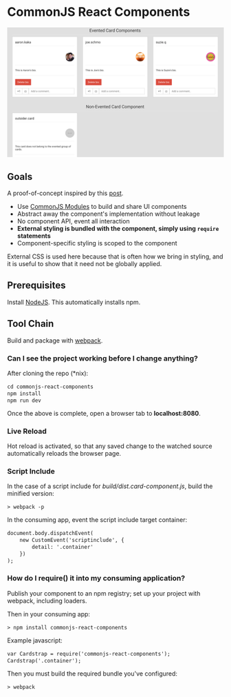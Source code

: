 # CommonJS React Components

![Image](screenshot.png?raw=true "screenshot")

## Goals

A proof-of-concept inspired by this [post](http://simonsmith.io/writing-react-components-as-commonjs-modules/).

- Use [CommonJS Modules](https://www.safaribooksonline.com/library/view/learning-javascript-design/9781449334840/ch11s03.html) 
to build and share UI components
- Abstract away the component's implementation without leakage
- No component API, event all interaction
- **External styling is bundled with the component, simply using `require` statements**
- Component-specific styling is scoped to the component

External CSS is used here because that is often how we bring in styling, and it is useful to show that it need not be 
globally applied.

## Prerequisites

Install [NodeJS](http://nodejs.org/download/). This automatically installs npm.

## Tool Chain

Build and package with 
[webpack](http://christianalfoni.github.io/javascript/2014/12/13/did-you-know-webpack-and-react-is-awesome.html).

### Can I see the project working before I change anything?

After cloning the repo (\*nix):

    cd commonjs-react-components
    npm install
    npm run dev

Once the above is complete, open a browser tab to **localhost:8080**.

### Live Reload

Hot reload is activated, so that any saved change to the watched source automatically reloads the browser page.

### Script Include

In the case of a script include for _build/dist.card-component.js_, build the minified version:

    > webpack -p
    
In the consuming app, event the script include target container:

    document.body.dispatchEvent(
        new CustomEvent('scriptinclude', {
            detail: '.container'
        })
    );

### How do I require() it into my consuming application?

Publish your component to an npm registry; set up your project with webpack, including loaders.
    
Then in your consuming app:
 
    > npm install commonjs-react-components

Example javascript:

    var Cardstrap = require('commonjs-react-components');
    Cardstrap('.container');
    
Then you must build the required bundle you've configured:

    > webpack
